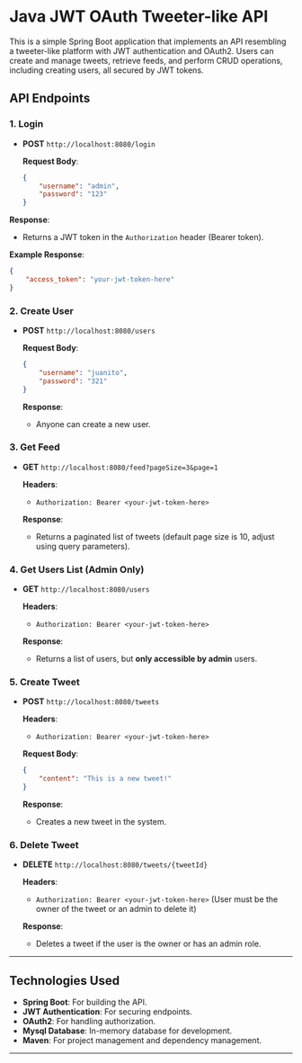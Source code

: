 # Java JWT OAuth Tweeter-like API

This is a simple Spring Boot application that implements an API resembling a tweeter-like platform with JWT authentication and OAuth2. Users can create and manage tweets, retrieve feeds, and perform CRUD operations, including creating users, all secured by JWT tokens.

## API Endpoints

### 1. **Login**
- **POST** `http://localhost:8080/login`
  
  **Request Body**:
  ```json
  {
      "username": "admin",
      "password": "123"
  }
  ```

**Response**:
- Returns a JWT token in the `Authorization` header (Bearer token).

**Example Response**:
  ```json
  {
      "access_token": "your-jwt-token-here"
  }
  ```

### 2. **Create User**
- **POST** `http://localhost:8080/users`

  **Request Body**:
  ```json
  {
      "username": "juanito",
      "password": "321"
  }
  ```

  **Response**:
    - Anyone can create a new user.

### 3. **Get Feed**
- **GET** `http://localhost:8080/feed?pageSize=3&page=1`

  **Headers**:
    - `Authorization: Bearer <your-jwt-token-here>`

  **Response**:
    - Returns a paginated list of tweets (default page size is 10, adjust using query parameters).

### 4. **Get Users List (Admin Only)**
- **GET** `http://localhost:8080/users`

  **Headers**:
    - `Authorization: Bearer <your-jwt-token-here>`

  **Response**:
    - Returns a list of users, but **only accessible by admin** users.

### 5. **Create Tweet**
- **POST** `http://localhost:8080/tweets`

  **Headers**:
    - `Authorization: Bearer <your-jwt-token-here>`

  **Request Body**:
  ```json
  {
      "content": "This is a new tweet!"
  }
  ```

  **Response**:
    - Creates a new tweet in the system.

### 6. **Delete Tweet**
- **DELETE** `http://localhost:8080/tweets/{tweetId}`

  **Headers**:
    - `Authorization: Bearer <your-jwt-token-here>` (User must be the owner of the tweet or an admin to delete it)

  **Response**:
    - Deletes a tweet if the user is the owner or has an admin role.
---

## Technologies Used
- **Spring Boot**: For building the API.
- **JWT Authentication**: For securing endpoints.
- **OAuth2**: For handling authorization.
- **Mysql Database**: In-memory database for development.
- **Maven**: For project management and dependency management.

---

